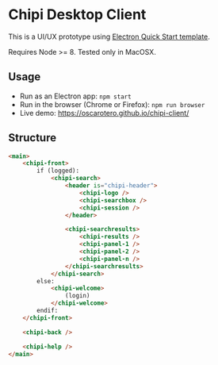 # Chipi Desktop Client

This is a UI/UX prototype using [Electron Quick Start template](https://electronjs.org/docs/tutorial/quick-start).

Requires Node >= 8. Tested only in MacOSX.

## Usage

* Run as an Electron app: `npm start`
* Run in the browser (Chrome or Firefox): `npm run browser`
* Live demo: https://oscarotero.github.io/chipi-client/

## Structure

```html
<main>
    <chipi-front>
        if (logged):
            <chipi-search>
                <header is="chipi-header">
                    <chipi-logo />
                    <chipi-searchbox />
                    <chipi-session />
                </header>

                <chipi-searchresults>
                    <chipi-results />
                    <chipi-panel-1 />
                    <chipi-panel-2 />
                    <chipi-panel-n />
                </chipi-searchresults>
            </chipi-search>
        else:
            <chipi-welcome>
                (login)
            </chipi-welcome>
        endif:
    </chipi-front>

    <chipi-back />

    <chipi-help />
</main>
```
